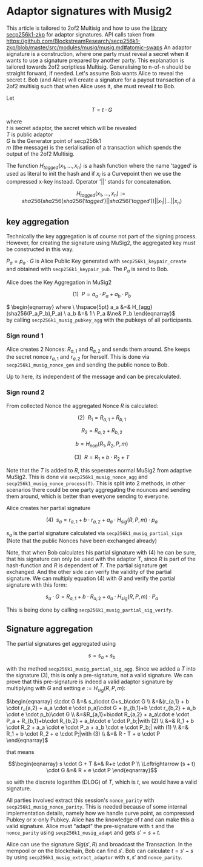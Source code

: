 # Adaptor signatures with Musig2

This article is tailored to 2of2 Multisig and how to use
the [library secp256k1-zkp](https://github.com/BlockstreamResearch/secp256k1-zkp/tree/master) for adaptor signatures.
API calls taken
from https://github.com/BlockstreamResearch/secp256k1-zkp/blob/master/src/modules/musig/musig.md#atomic-swaps
An adaptor signature is a construction, where one party must reveal a secret when it wants to use a signature prepared
by another party.
This explanation is tailored towards 2of2 scriptless Multisig. Generalising to n-of-n should be straight forward, if
needed.
Let's assume Bob wants Alice to reveal the secret $t$. Bob (and Alice) will create a signature for a payout transaction
of a 2of2 multisig such that when Alice uses it, she must reveal $t$ to Bob.

Let

$$T=t \cdot G$$

where \
$t$ is secret adaptor, the secret which will be revealed\
$T$ is public adaptor\
$G$ is the Generator point of secp256k1\
$m$ (the message) is the serialisation of a transaction which spends the output of the 2of2 Multisig.

The function $H_{tagged}(x_1,...,x_n)$ is a hash function where the name 'tagged' is used as literal to init the hash
and if $x_i$ is a Curvepoint then we use the compressed x-key instead. Operator '||' stands for concatenation.

$$H_{tagged}(x_1,...,x_n):=sha256(sha256(sha256('tagged')||sha256('tagged'))||x_1||...||x_n)$$

## key aggregation

Technically the key aggregation is of course not part of the signing process. However, for creating the signature using
MuSig2, the aggregated key must be constructed in this way.

$P_a = p_a \cdot G$ is Alice Public Key
generated with `secp256k1_keypair_create` and obtained with `secp256k1_keypair_pub`. The $P_a$ is send to Bob.

Alice does the Key Aggregation in MuSig2

$$(1) \hspace{5pt} P = a_a \cdot P_a + a_b \cdot P_b$$

$ \begin{eqnarray}
where \\ \hspace{5pt} a_a &=& H_{agg}(sha256(P_a,P_b),P_a) \\
a_b &=& 1 \\
P_a &\ne& P_b
\end{eqnarray}$\
by calling `secp256k1_musig_pubkey_agg` with the pubkeys of all participants.

### Sign round 1

Alice creates 2 Nonces:
$R_{a,1}$ and $R_{a,2}$ and sends them around. She keeps the secret nonce $r_{a,1}$ and $r_{a,2}$ for herself.
This is done via `secp256k1_musig_nonce_gen` and sending the public nonce to Bob.

Up to here, its independent of the message and can be precalculated.

### Sign round 2

From collected Nonce the aggregated Nonce $R$ is calculated:

$$(2)\hspace{5pt} R_1 = R_{a,1} + R_{b,1}$$

$$R_2 = R_{a,2} + R_{b,2}$$

$$b = H_{non}(R_1 , R_2, P, m) $$

$$(3)\hspace{5pt} R = R_1 + b \cdot R_2 + T$$

Note that the $T$ is added to $R$, this seperates normal MuSig2 from adaptive MuSig2.
This is done via `secp256k1_musig_nonce_agg` and `secp256k1_musig_nonce_process(T)`. This is split into 2 methods, in
other scenarios there could be one party aggregating the nounces and sending them around, which is better than everyone
sending to everyone.

Alice creates her partial signature

$$(4)\hspace{5pt} s_a = r_{a,1} + b \cdot r_{a,2} + a_a \cdot H_{sig}(R,P,m) \cdot p_a$$

$s_a$ is the partial signature calculated via `secp256k1_musig_partial_sign` (Note that the public Nonces have been
exchanged already)

Note, that when Bob calculates his partial signature with (4) he can be sure, that his signature can only be used with
the adaptor $T$, since $R$ is part of the hash-function and $R$ is dependent of $T$.
The partial signature get exchanged. And the other side can verify the validity of the partial signature.
We can multiply equation (4) with $G$ and verify the partial signature with this form:

$$s_a \cdot G = R_{a,1} + b \cdot R_{a,2}+a_a \cdot H_{sig}(R,P,m) \cdot P_a$$

This is being done by calling
`secp256k1_musig_partial_sig_verify`.

## Signature aggregation

The partial signatures get aggregated using

$$s=s_a+s_b$$

with the method `secp256k1_musig_partial_sig_agg`. Since we added a $T$ into the signature (3), this is only a
pre-signature, not a valid signature.
We can prove that this pre-signature is indeed a valid adaptor signature by multiplying with $G$ and
setting $e:=H_{sig}(R,P,m)$:

$\begin{eqnarray}
s\cdot G &=& s_a\cdot G+s_b\cdot G \\
&=&(r_{a,1} + b \cdot r_{a,2} + a_a \cdot e \cdot p_a)\cdot G + (r_{b,1}+b \cdot r_{b,2} + a_b \cdot e \cdot p_b)\cdot G \\
&=&R_{a,1}+b\cdot R_{a,2} + a_a\cdot e \cdot P_a + R_{b,1}+b\cdot R_{b,2} + a_b\cdot e \cdot P_b;|with (2) \\
&=& R_1 + b \cdot R_2 + a_a \cdot e \cdot P_a + a_b \cdot e \cdot P_b;| with (1) \\
&=& R_1 + b \cdot R_2 + e \cdot P;|with (3) \\
&=& R - T + e \cdot P
\end{eqnarray}$

that means

$$\begin{eqnarray}
s \cdot G + T &=& R+e \cdot P \\
\Leftrightarrow (s + t) \cdot G &=& R + e \cdot P
\end{eqnarray}$$

so with the discrete logarithm (DLOG) of $T$, which is  $t$, we would have a valid signature.

All parties involved extract this session's `nonce_parity` with `secp256k1_musig_nonce_parity`. This is needed because
of some internal implementation details, namely how we handle curve point, as compressed Pubkey or x-only Pubkey. Alice
has the knowledge of $t$ and can make this a valid signature.
Alice must "adapt" the pre-signature with `t` and the `nonce_parity` using  `secp256k1_musig_adapt` and
gets  $s' = s+t$.

Alice can use the signature $Sig(s',R)$ and broadcast the Transaction. In the mempool or on the blockchain, Bob can
find $s'$. Bob can calculate $t=s' - s$ by using `secp256k1_musig_extract_adaptor` with $s, s'$ and `nonce_parity`.
